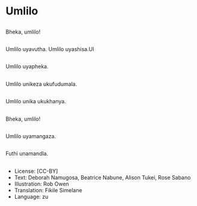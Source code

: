 # Umlilo

##
Bheka, umlilo!

##
Umlilo uyavutha.
Umlilo uyashisa.Ul

##
Umlilo uyapheka.

##
Umlilo unikeza ukufudumala.

##
Umlilo unika ukukhanya.

##
Bheka, umlilo!

##
Umlilo uyamangaza.

##
Futhi unamandla.

##
* License: [CC-BY]
* Text: Deborah Namugosa, Beatrice Nabune, Alison Tukei, Rose Sabano
* Illustration: Rob Owen
* Translation: Fikile Simelane
* Language: zu

